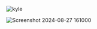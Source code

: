 
![kyle](https://github.com/user-attachments/assets/161dd878-3ca4-4792-a6da-e827766f8f51)

![Screenshot 2024-08-27 161000](https://github.com/user-attachments/assets/7fc51114-da30-40c1-9d01-e9dc31757b1e)
